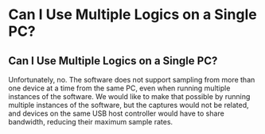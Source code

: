 # Can I Use Multiple Logics on a Single PC?

## Can I Use Multiple Logics on a Single PC?

Unfortunately, no. The software does not support sampling from more than one device at a time from the same PC, even when running multiple instances of the software. We would like to make that possible by running multiple instances of the software, but the captures would not be related, and devices on the same USB host controller would have to share bandwidth, reducing their maximum sample rates.

